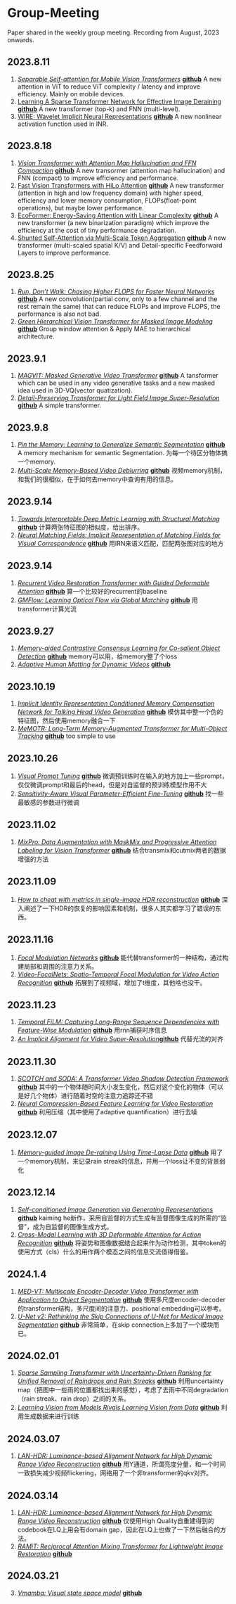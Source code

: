 # Group-Meeting
Paper shared in the weekly group meeting.
Recording from August, 2023 onwards.

## 2023.8.11

1. [*Separable Self-attention for Mobile Vision Transformers*](https://arxiv.org/pdf/2206.02680.pdf) **[github](https://github.com/apple/ml-cvnets)**
   A new attention in ViT to reduce ViT complexity / latency and improve efficiency. Mainly on mobile devices.
2. [Learning A Sparse Transformer Network for Effective Image Deraining](https://arxiv.org/pdf/2303.11950.pdf) **[github](https://github.com/cschenxiang/DRSformer)**
   A new transformer (top-k) and FNN (multi-level).
3. [WIRE: Wavelet Implicit Neural Representations](https://arxiv.org/pdf/2301.05187.pdf) **[github](https://github.com/vishwa91/wire)**
   A new nonlinear activation function used in INR.


## 2023.8.18

1. [*Vision Transformer with Attention Map Hallucination and FFN Compaction*](https://arxiv.org/pdf/2306.10875.pdf) **[github]()**
   A new transormer (attention map hallucination) and FNN (compact) to improve efficiency and performance.
2. [Fast Vision Transformers with HiLo Attention](https://arxiv.org/pdf/2205.13213.pdf) **[github](https://github.com/ziplab/LITv2)**
   A new transformer (attention in high and low frequency domain) with higher speed, efficiency and lower memory consumption, FLOPs(float-point operations), but maybe lower performance.
3. [EcoFormer: Energy-Saving Attention with Linear Complexity](https://arxiv.org/pdf/2209.09004.pdf) **[github](https://github.com/ziplab/EcoFormer)**
   A new transformer (a new binarization paradigm) which improve the efficiency at the cost of tiny performance degradation.
4. [Shunted Self-Attention via Multi-Scale Token Aggregation](https://arxiv.org/pdf/2111.15193.pdf) **[github](https://github.com/OliverRensu/Shunted-Transformer)**
   A new transformer (multi-scaled spatial K/V) and Detail-specific Feedforward Layers to improve performance.


## 2023.8.25

1. [*Run, Don’t Walk: Chasing Higher FLOPS for Faster Neural Networks*](https://arxiv.org/pdf/2303.03667.pdf) **[github](https://github.com/JierunChen/FasterNet)**
   A new convolution(partial conv, only to a few channel and the rest remain the same) that can reduce FLOPs and improve FLOPS, the performance is also not bad.
2. [*Green Hierarchical Vision Transformer for Masked Image Modeling*](https://arxiv.org/pdf/2205.13515.pdf) **[github](https://github.com/LayneH/GreenMIM)**
   Group window attention & Apply MAE to hierarchical architecture.
   

## 2023.9.1
1. [*MAGVIT: Masked Generative Video Transformer*](https://arxiv.org/pdf/2212.05199.pdf) **[github](https://github.com/google-research/magvit)**
   A tansformer which can be used in any video generative tasks and a new masked idea used in 3D-VQ(vector quatization).
2. [*Detail-Preserving Transformer for Light Field Image Super-Resolution*](https://arxiv.org/pdf/2201.00346.pdf) **[github](https://github.com/BITszwang/DPT)**
   A simple transformer.

## 2023.9.8
1. [*Pin the Memory: Learning to Generalize Semantic Segmentation*](https://arxiv.org/pdf/2204.03609.pdf) **[github](https://github.com/Genie-Kim/PintheMemory)**
   A memory mechanism for semantic Segmentation. 为每一个待区分物体搞一个memory.
2. [*Multi-Scale Memory-Based Video Deblurring*](https://arxiv.org/pdf/2204.02977.pdf) **[github](https://github.com/jibo27/MemDeblur)**
   视频memory机制，和我们的很相似，在于如何去memory中查询有用的信息。
   
## 2023.9.14
1. [*Towards Interpretable Deep Metric Learning with Structural Matching*](https://arxiv.org/pdf/2108.05889.pdf) **[github](https://github.com/wl-zhao/DIML)**
   计算两张特征图的相似度，给出排序。
2. [*Neural Matching Fields: Implicit Representation of Matching Fields for Visual Correspondence*](https://arxiv.org/pdf/2210.02689.pdf) **[github](https://github.com/KU-CVLAB/NeMF/)**
   用IRN来语义匹配，匹配两张图对应的地方

## 2023.9.14
1. [*Recurrent Video Restoration Transformer with Guided Deformable Attention*](https://arxiv.org/pdf/2206.02146.pdf) **[github](https://github.com/JingyunLiang/RVRT)**
   算一个比较好的recurrent的baseline
2. [*GMFlow: Learning Optical Flow via Global Matching*](https://arxiv.org/pdf/2111.13680.pdf) **[github](https://github.com/haofeixu/gmflow)**
   用transformer计算光流

## 2023.9.27
1. [*Memory-aided Contrastive Consensus Learning for Co-salient Object Detection*](https://arxiv.org/pdf/2302.14485.pdf) **[github](https://github.com/ZhengPeng7/MCCL)**
   memory可以用，给memory整了个loss
2. [*Adaptive Human Matting for Dynamic Videos*](https://arxiv.org/pdf/2304.06018.pdf) **[github](https://github.com/microsoft/AdaM )**


## 2023.10.19
1. [*Implicit Identity Representation Conditioned Memory Compensation Network for Talking Head Video Generation*](https://arxiv.org/pdf/2307.09906.pdf) **[github](https://github.com/harlanhong/ICCV2023-MCNET)**
   模仿其中整一个伪的特征图，然后使用memory融合一下
2. [*MeMOTR: Long-Term Memory-Augmented Transformer for Multi-Object Tracking*](https://arxiv.org/pdf/2307.15700.pdf) **[github](https://github.com/MCG-NJU/MeMOTR)**
   too simple to use

## 2023.10.26
1. [*Visual Prompt Tuning*](https://arxiv.org/pdf/2203.12119) **[github](https://github.com/kmnp/vpt)**
   微调预训练时在输入的地方加上一些prompt，仅仅微调prompt和最后的head，但是对自监督的预训练模型作用不大
2. [*Sensitivity-Aware Visual Parameter-Efficient Fine-Tuning*](https://arxiv.org/pdf/2303.08566.pdf) **[github](https://github.com/ziplab/SPT)**
   找一些最敏感的参数进行微调

## 2023.11.02
1. [*MixPro: Data Augmentation with MaskMix and Progressive Attention Labeling for Vision Transformer*](https://arxiv.org/pdf/2304.12043) **[github](https://github.com/fistyee/MixPro)**
   结合transmix和cutmix两者的数据增强的方法

## 2023.11.09
1. [*How to cheat with metrics in single-image HDR reconstruction*](https://arxiv.org/pdf/2108.08713.pdf) **[github]()**
   深入阐述了一下HDR的恢复的影响因素和机制，很多人其实都学习了错误的东西。

## 2023.11.16
1. [*Focal Modulation Networks*](https://arxiv.org/pdf/2203.11926.pdf) **[github](https://github.com/microsoft/FocalNet)**
   能代替transformer的一种结构，通过构建局部和周围的注意力关系。
2. [*Video-FocalNets: Spatio-Temporal Focal Modulation for Video Action Recognition*](https://arxiv.org/pdf/2307.06947.pdf) **[github](https://talalwasim.github.io/Video-FocalNets/)**
   拓展到了视频域，增加了t维度，其他啥也没干。

## 2023.11.23
1. [*Temporal FiLM: Capturing Long-Range Sequence Dependencies with Feature-Wise Modulation*](https://proceedings.neurips.cc/paper/2019/file/2afc4dfb14e55c6face649a1d0c1025b-Paper.pdf) **[github](https://github.com/kuleshov/audio-super-res)**
   用rnn捕获时序信息
2. [*An Implicit Alignment for Video Super-Resolution*](https://arxiv.org/pdf/2305.00163.pdf)**[github](https://github.com/kai422/IART)**
   代替光流的对齐

## 2023.11.30
1. [*SCOTCH and SODA: A Transformer Video Shadow Detection Framework*](https://arxiv.org/pdf/2211.06885.pdf) **[github](https://lihaoliu-cambridge.github.io/scotch_and_soda/)**
   其中的一个物体随时间大小发生变化，然后对这个变化的物体（可以是好几个物体）进行随着时空的注意力追踪还不错
2. [*Neural Compression-Based Feature Learning for Video Restoration*](https://arxiv.org/pdf/2203.09208.pdf) **[github](https://github.com/zhihaohu/pytorchvideocompression)**
   利用压缩（其中使用了adaptive quantification）进行去噪

## 2023.12.07
1. [*Memory-guided Image De-raining Using Time-Lapse Data*](https://arxiv.org/pdf/2201.01883.pdf) **[github]()**
   用了一个memory机制，来记录rain streak的信息，并用一个loss让不变的背景弱化

## 2023.12.14
1. [*Self-conditioned Image Generation via Generating Representations*](https://arxiv.org/pdf/2312.03701.pdf) **[github](https://github.com/LTH14/rcg)**
   kaiming he新作，采用自监督的方式生成有监督图像生成的所需的“监督”，成为自监督的图像生成方式。
2. [*Cross-Modal Learning with 3D Deformable Attention for Action Recognition*](https://arxiv.org/pdf/2212.05638.pdf) **[github]()**
   将姿势和图像数据结合起来作为动作检测，其中token的使用方式（cls）什么的用作两个模态之间的信息交流值得借鉴。

## 2024.1.4
1. [*MED-VT: Multiscale Encoder-Decoder Video Transformer with Application to Object Segmentation*](https://arxiv.org/pdf/2304.05930.pdf) **[github](https://rkyuca.github.io/medvt/)**
   使用多尺度encoder-decoder的transformer结构，多尺度间的注意力、positional embedding可以参考。
2. [*U-Net v2: Rethinking the Skip Connections of U-Net for Medical Image Segmentation*](https://arxiv.org/pdf/2311.17791.pdf) **[github](https://github.com/yaoppeng/U-Net_v2)**
   非常简单，在skip connection上多加了一个模块而已。

## 2024.02.01
1. [*Sparse Sampling Transformer with Uncertainty-Driven Ranking for Unified Removal of Raindrops and Rain Streaks*](https://arxiv.org/pdf/2308.14153.pdf) **[github](https://ephemeral182.github.io/UDR_S2Former_deraining/)**
   利用uncertainty map（把图中一些雨的位置都找出来的感觉），考虑了去雨中不同degradation（rain streak、rain drop）之间的关系。
2. [*Learning Vision from Models Rivals Learning Vision from Data*](https://arxiv.org/pdf/2312.17742.pdf) **[github](https://github.com/google-research/syn-rep-learn)**
   利用生成数据来进行训练

## 2024.03.07
1. [*LAN-HDR: Luminance-based Alignment Network for High Dynamic Range Video Reconstruction*](https://arxiv.org/pdf/2308.11116.pdf) **[github](https://github.com/haesoochung/LAN-HDR)**
   用Y通道，所谓亮度分量，和一个时间一致损失减少视频flickering，网络用了一个非transformer的qkv对齐。

## 2024.03.14
1. [*LAN-HDR: Luminance-based Alignment Network for High Dynamic Range Video Reconstruction*](https://arxiv.org/pdf/2308.07314) **[github](https://github.com/LIAGM/DAEFR)**
   仅使用High Quality自重建得到的codebook在LQ上用会有domain gap，因此在LQ上也做了一下然后融合的方法。
3. [*RAMiT: Reciprocal Attention Mixing Transformer for Lightweight Image Restoration*](https://arxiv.org/pdf/2305.11474) **[github](https://github.com/rami0205/RAMiT/tree/main)**
   

## 2024.03.21
3. [*Vmamba: Visual state space model*](https://arxiv.org/html/2401.10166v1) **[github](https://github.com/MzeroMiko/VMamba)**
   


